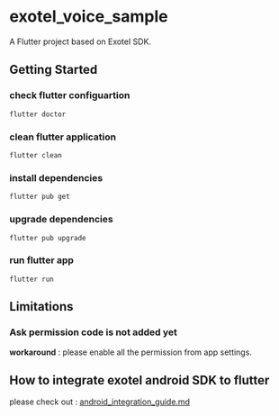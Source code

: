 # exotel_voice_sample

A Flutter project based on Exotel SDK.

## Getting Started

### check flutter configuartion 
```
flutter doctor
```

### clean flutter application
```
flutter clean
```

### install dependencies
```
flutter pub get
```

### upgrade dependencies
```
flutter pub upgrade
```

### run flutter app
```
flutter run
```


## Limitations

### Ask permission code is not added yet
**workaround** : please enable all the permission from app settings.


## How to integrate exotel android SDK to flutter 

please check out : [android_integration_guide.md](android_integration_guide.md)

